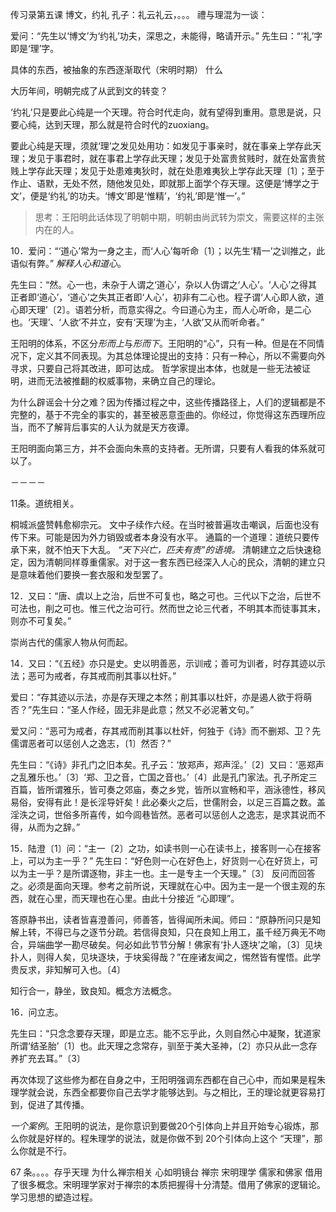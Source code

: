 传习录第五课
博文，约礼
孔子：礼云礼云，。。。
禮与理混为一谈：


爱问：“先生以‘博文’为‘约礼’功夫，深思之，未能得，略请开示。”
先生曰：“‘礼’字即是‘理’字。


具体的东西，被抽象的东西逐渐取代（宋明时期）
什么


大历年间，明朝完成了从武到文的转变？


‘约礼’只是要此心纯是一个天理。符合时代走向，就有望得到重用。意思是说，只要心纯，达到天理，那么就是符合时代的zuoxiang。


要此心纯是天理，须就‘理’之发见处用功：如发见于事亲时，就在事亲上学存此天理；发见于事君时，就在事君上学存此天理；发见于处富贵贫贱时，就在处富贵贫贱上学存此天理；发见于处患难夷狄时，就在处患难夷狄上学存此天理〔1〕；至于作止、语默，无处不然，随他发见处，即就那上面学个存天理。这便是‘博学之于文’，便是‘约礼’的功夫。‘博文’即是‘惟精’，‘约礼’即是‘惟一’。”
>思考：王阳明此话体现了明朝中期，明朝由尚武转为崇文，需要这样的主张内在的人。


10．爱问：“‘道心’常为一身之主，而‘人心’每听命〔1〕；以先生‘精一’之训推之，此语似有弊。”
*解释人心和道心*。


先生曰：“然。心一也，未杂于人谓之‘道心’，杂以人伪谓之‘人心’。‘人心’之得其正者即‘道心’，‘道心’之失其正者即‘人心’，初非有二心也。程子谓‘人心即人欲，道心即天理’〔2〕。语若分析，而意实得之。今曰道心为主，而人心听命，是二心也。‘天理’、‘人欲’不并立，安有‘天理’为主，‘人欲’又从而听命者。”


王阳明的体系，不区分*形而上*与*形而下*。王阳明的“心”，只有一种。但是在不同情况下，定义其不同表现。为其总体理论提出的支持：只有一种心，所以不需要向外寻求，只要自己将其改进，即可达成。
哲学家提出本体，也就是一些无法被证明，进而无法被推翻的权威事物，来确立自己的理论。


为什么辟谣会十分之难？因为传播过程之中，这些传播路径上，人们的逻辑都是不完整的，基于不完全的事实的，甚至被恶意歪曲的。你经过，你觉得这东西理所应当，而不了解背后事实的人认为就是天方夜谭。


王阳明面向第三方，并不会面向朱熹的支持者。无所谓，只要有人看我的体系就可以了。


－－－－


11条。道统相关。


桐城派盛赞韩愈柳宗元。
文中子续作六经。在当时被普遍攻击嘲讽，后面也没有传下来。可能是因为外力销毁或者本身没有水平。
通篇的一个道理：道统只要传承下来，就不怕天下大乱。
*“天下兴亡，匹夫有责”的语境。*
清朝建立之后快速稳定，因为清朝同样尊重儒家。对于这一套东西已经深入人心的民众，清朝的建立只是意味着他们要换一套衣服和发型罢了。




12．又曰：“唐、虞以上之治，后世不可复也，略之可也。三代以下之治，后世不可法也，削之可也。惟三代之治可行。然而世之论三代者，不明其本而徒事其末，则亦不可复矣。”


崇尚古代的儒家人物从何而起。


14．又曰：“《五经》亦只是史。史以明善恶，示训戒；善可为训者，时存其迹以示法；恶可为戒者，存其戒而削其事以杜奸。”


爱曰：“存其迹以示法，亦是存天理之本然；削其事以杜奸，亦是遏人欲于将萌否？”先生曰：“圣人作经，固无非是此意；然又不必泥著文句。”


爱又问：“恶可为戒者，存其戒而削其事以杜奸，何独于《诗》而不删郑、卫？先儒谓恶者可以惩创人之逸志，〔1〕然否？”


先生曰：“《诗》非孔门之旧本矣。孔子云：‘放郑声，郑声淫。’〔2〕又曰：‘恶郑声之乱雅乐也。’〔3〕‘郑、卫之音，亡国之音也。’〔4〕此是孔门家法。孔子所定三百篇，皆所谓雅乐，皆可奏之郊庙，奏之乡党，皆所以宣畅和平，涵泳德性，移风易俗，安得有此！是长淫导奸矣！此必秦火之后，世儒附会，以足三百篇之数。盖淫泆之词，世俗多所喜传，如今闾巷皆然。恶者可以惩创人之逸志，是求其说而不得，从而为之辞。”


15．陆澄〔1〕问：“主一〔2〕之功，如读书则一心在读书上，接客则一心在接客上，可以为主一乎？”
先生曰：“好色则一心在好色上，好货则一心在好货上，可以为主一乎？是所谓逐物，非主一也。主一是专主一个天理。”〔3〕
反问而回答之。必须是面向天理。参考之前所说，天理就在心中。因为主一是一个很主观的东西，就在心里，而天理也在心里。由此十分接近 “心即理”。


答原静书出，读者皆喜澄善问，师善答，皆得闻所未闻。师曰：“原静所问只是知解上转，不得已与之逐节分疏。若信得良知，只在良知上用工，虽千经万典无不吻合，异端曲学一勘尽破矣。何必如此节节分解！佛家有‘扑人逐块’之喻，〔3〕见块扑人，则得人矣，见块逐块，于块奚得哉？”在座诸友闻之，惕然皆有惺悟。此学贵反求，非知解可入也。〔4〕


知行合一，静坐，致良知。概念方法概念。


16．问立志。


先生曰：“只念念要存天理，即是立志。能不忘乎此，久则自然心中凝聚，犹道家所谓‘结圣胎’〔1〕也。此天理之念常存，驯至于美大圣神，〔2〕亦只从此一念存养扩充去耳。”〔3〕


再次体现了这些修为都在自身之中，王阳明强调东西都在自己心中，而如果是程朱理学就会说，东西全都要你自己去学才能够达到。与之相比，王的理论就更容易打到，促进了其传播。


*一个案例*。王阳明的说法，是你意识到要做20个引体向上并且开始专心锻炼，那么你就是好样的。程朱理学的说法，就是你做不到 20个引体向上这个 “天理”，那么你就是不行。


67 条。。。。存乎天理
为什么禅宗相关
心如明镜台
禅宗 宋明理学 儒家和佛家
借用了很多概念。宋明理学家对于禅宗的本质把握得十分清楚。借用了佛家的逻辑论。学习思想的塑造过程。








